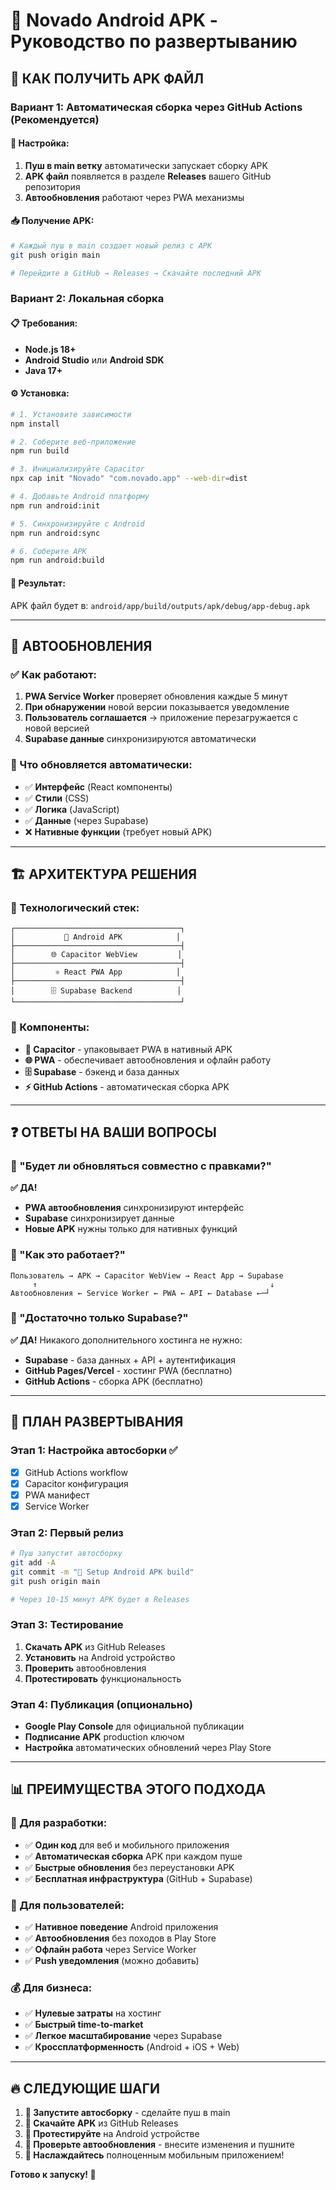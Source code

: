 # 📱 Novado Android APK - Руководство по развертыванию

## 🚀 **КАК ПОЛУЧИТЬ APK ФАЙЛ**

### **Вариант 1: Автоматическая сборка через GitHub Actions (Рекомендуется)**

#### **🔧 Настройка:**
1. **Пуш в main ветку** автоматически запускает сборку APK
2. **APK файл** появляется в разделе **Releases** вашего GitHub репозитория
3. **Автообновления** работают через PWA механизмы

#### **📥 Получение APK:**
```bash
# Каждый пуш в main создает новый релиз с APK
git push origin main

# Перейдите в GitHub → Releases → Скачайте последний APK
```

### **Вариант 2: Локальная сборка**

#### **📋 Требования:**
- **Node.js 18+**
- **Android Studio** или **Android SDK**
- **Java 17+**

#### **⚙️ Установка:**
```bash
# 1. Установите зависимости
npm install

# 2. Соберите веб-приложение
npm run build

# 3. Инициализируйте Capacitor
npx cap init "Novado" "com.novado.app" --web-dir=dist

# 4. Добавьте Android платформу
npm run android:init

# 5. Синхронизируйте с Android
npm run android:sync

# 6. Соберите APK
npm run android:build
```

#### **📱 Результат:**
APK файл будет в: `android/app/build/outputs/apk/debug/app-debug.apk`

---

## 🔄 **АВТООБНОВЛЕНИЯ**

### **✅ Как работают:**
1. **PWA Service Worker** проверяет обновления каждые 5 минут
2. **При обнаружении** новой версии показывается уведомление
3. **Пользователь соглашается** → приложение перезагружается с новой версией
4. **Supabase данные** синхронизируются автоматически

### **🎯 Что обновляется автоматически:**
- ✅ **Интерфейс** (React компоненты)
- ✅ **Стили** (CSS)
- ✅ **Логика** (JavaScript)
- ✅ **Данные** (через Supabase)
- ❌ **Нативные функции** (требует новый APK)

---

## 🏗️ **АРХИТЕКТУРА РЕШЕНИЯ**

### **📱 Технологический стек:**
```
┌─────────────────────────────────────┐
│           📱 Android APK            │
├─────────────────────────────────────┤
│        🌐 Capacitor WebView         │
├─────────────────────────────────────┤
│         ⚛️ React PWA App            │
├─────────────────────────────────────┤
│        🗄️ Supabase Backend          │
└─────────────────────────────────────┘
```

### **🔗 Компоненты:**
- **📱 Capacitor** - упаковывает PWA в нативный APK
- **🌐 PWA** - обеспечивает автообновления и офлайн работу
- **🗄️ Supabase** - бэкенд и база данных
- **⚡ GitHub Actions** - автоматическая сборка APK

---

## ❓ **ОТВЕТЫ НА ВАШИ ВОПРОСЫ**

### **🤔 "Будет ли обновляться совместно с правками?"**
**✅ ДА!** 
- **PWA автообновления** синхронизируют интерфейс
- **Supabase** синхронизирует данные
- **Новые APK** нужны только для нативных функций

### **🤔 "Как это работает?"**
```
Пользователь → APK → Capacitor WebView → React App → Supabase
     ↑                                                    ↓
Автообновления ← Service Worker ← PWA ← API ← Database ←─┘
```

### **🤔 "Достаточно только Supabase?"**
**✅ ДА!** Никакого дополнительного хостинга не нужно:
- **Supabase** - база данных + API + аутентификация
- **GitHub Pages/Vercel** - хостинг PWA (бесплатно)
- **GitHub Actions** - сборка APK (бесплатно)

---

## 🎯 **ПЛАН РАЗВЕРТЫВАНИЯ**

### **Этап 1: Настройка автосборки** ✅
- [x] GitHub Actions workflow
- [x] Capacitor конфигурация  
- [x] PWA манифест
- [x] Service Worker

### **Этап 2: Первый релиз** 
```bash
# Пуш запустит автосборку
git add -A
git commit -m "🚀 Setup Android APK build"
git push origin main

# Через 10-15 минут APK будет в Releases
```

### **Этап 3: Тестирование**
1. **Скачать APK** из GitHub Releases
2. **Установить** на Android устройство
3. **Проверить** автообновления
4. **Протестировать** функциональность

### **Этап 4: Публикация** (опционально)
- **Google Play Console** для официальной публикации
- **Подписание APK** production ключом
- **Настройка** автоматических обновлений через Play Store

---

## 📊 **ПРЕИМУЩЕСТВА ЭТОГО ПОДХОДА**

### **🚀 Для разработки:**
- ✅ **Один код** для веб и мобильного приложения
- ✅ **Автоматическая сборка** APK при каждом пуше
- ✅ **Быстрые обновления** без переустановки APK
- ✅ **Бесплатная инфраструктура** (GitHub + Supabase)

### **📱 Для пользователей:**
- ✅ **Нативное поведение** Android приложения
- ✅ **Автообновления** без походов в Play Store
- ✅ **Офлайн работа** через Service Worker
- ✅ **Push уведомления** (можно добавить)

### **💰 Для бизнеса:**
- ✅ **Нулевые затраты** на хостинг
- ✅ **Быстрый time-to-market**
- ✅ **Легкое масштабирование** через Supabase
- ✅ **Кроссплатформенность** (Android + iOS + Web)

---

## 🔥 **СЛЕДУЮЩИЕ ШАГИ**

1. **🚀 Запустите автосборку** - сделайте пуш в main
2. **📱 Скачайте APK** из GitHub Releases
3. **🧪 Протестируйте** на Android устройстве
4. **🔄 Проверьте автообновления** - внесите изменения и пушните
5. **🎉 Наслаждайтесь** полноценным мобильным приложением!

**Готово к запуску! 🚀**